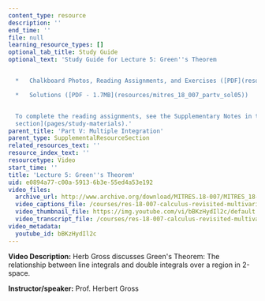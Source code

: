 ```yaml
---
content_type: resource
description: ''
end_time: ''
file: null
learning_resource_types: []
optional_tab_title: Study Guide
optional_text: 'Study Guide for Lecture 5: Green''s Theorem


  *   Chalkboard Photos, Reading Assignments, and Exercises ([PDF](resources/mitres_18_007_partv_lec05))

  *   Solutions ([PDF - 1.7MB](resources/mitres_18_007_partv_sol05))


  To complete the reading assignments, see the Supplementary Notes in the [Study Materials
  section](pages/study-materials).'
parent_title: 'Part V: Multiple Integration'
parent_type: SupplementalResourceSection
related_resources_text: ''
resource_index_text: ''
resourcetype: Video
start_time: ''
title: 'Lecture 5: Green''s Theorem'
uid: e0894a77-c00a-5913-6b3e-55ed4a53e192
video_files:
  archive_url: http://www.archive.org/download/MITRES.18-007/MITRES_18-007_Part5_lec5_300k.mp4
  video_captions_file: /courses/res-18-007-calculus-revisited-multivariable-calculus-fall-2011/254981c6a17856cabf3002dfcdc93bce_bBKzHydIl2c.vtt
  video_thumbnail_file: https://img.youtube.com/vi/bBKzHydIl2c/default.jpg
  video_transcript_file: /courses/res-18-007-calculus-revisited-multivariable-calculus-fall-2011/78ecb57d85e5c1a20a8d02d2a0d8b100_bBKzHydIl2c.pdf
video_metadata:
  youtube_id: bBKzHydIl2c
---
```


**Video Description:** Herb Gross discusses Green's Theorem: The relationship between line integrals and double integrals over a region in 2-space.

**Instructor/speaker:** Prof. Herbert Gross